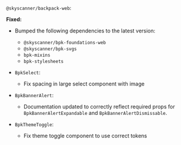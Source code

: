`@skyscanner/backpack-web`:

**Fixed:**

- Bumped the following dependencies to the latest version:
  - `@skyscanner/bpk-foundations-web`
  - `@skyscanner/bpk-svgs`
  - `bpk-mixins`
  - `bpk-stylesheets`

- `BpkSelect`:
    - Fix spacing in large select component with image

- `BpkBannerAlert`:
    - Documentation updated to correctly reflect required props for `BpkBannerAlertExpandable` and `BpkBannerAlertDismissable`.

- `BpkThemeToggle`:
    - Fix theme toggle component to use correct tokens